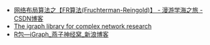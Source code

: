 

* [网络布局算法之【FR算法(Fruchterman-Reingold)】 - 漫游学海之旅 - CSDN博客 ](http://blog.csdn.net/gdp12315_gu/article/details/48351589)
* [The igraph library for complex network research ](http://cneurocvs.rmki.kfki.hu/igraph/screenshots2.html)
* [R包—iGraph_燕子神经窝_新浪博客 ](http://blog.sina.com.cn/s/blog_60034d4a0101e12h.html)